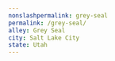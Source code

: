 ```yaml
---
﻿nonslashpermalink: grey-seal
permalink: /grey-seal/
alley: Grey Seal
city: Salt Lake City
state: Utah
---
```

